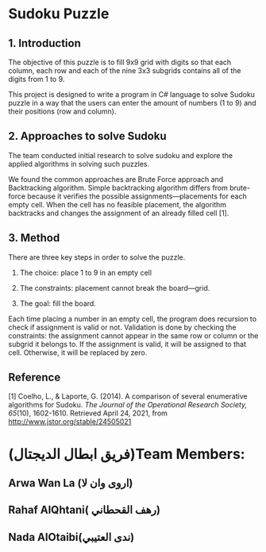 # Sudoku Puzzle
##  1. Introduction
The objective of this puzzle is to fill 9x9 grid with digits so that each column, each row and each of the nine 3x3 subgrids contains all of the digits from 1 to 9.

This project is designed to write a program in C# language to solve Sudoku puzzle in a way that the users can enter the amount of numbers (1 to 9) and their positions (row and column).

## 2. Approaches to solve Sudoku
The team conducted initial research to solve sudoku and explore the applied algorithms in solving such puzzles.

We found the common approaches are Brute Force approach and Backtracking algorithm. Simple backtracking algorithm differs from brute-force because it verifies the possible assignments—placements for each empty cell. When the cell has no feasible placement, the algorithm backtracks and changes the assignment of an already filled cell [1].

## 3. Method
There are three key steps in order to solve the puzzle.

1. The choice: place 1 to 9 in an empty cell

2. The constraints: placement cannot break the board—grid.

3. The goal: fill the board.

Each time placing a number in an empty cell, the program does recursion to check if assignment is valid or not. Validation is done by checking the constraints: the assignment cannot appear in the same row or column or the subgrid it belongs to. If the assignment is valid, it will be assigned to that cell. Otherwise, it will be replaced by zero.

## Reference
[1] Coelho, L., & Laporte, G. (2014). A comparison of several enumerative algorithms for Sudoku. _The Journal of the Operational Research Society,_  _65_(10), 1602-1610. Retrieved April 24, 2021, from http://www.jstor.org/stable/24505021

# (فريق ابطال الديجتال)Team Members:
## Arwa Wan La (اروى وان لا)
## Rahaf AlQhtani( رهف القحطاني)
## Nada AlOtaibi(ندى العتيبي)
